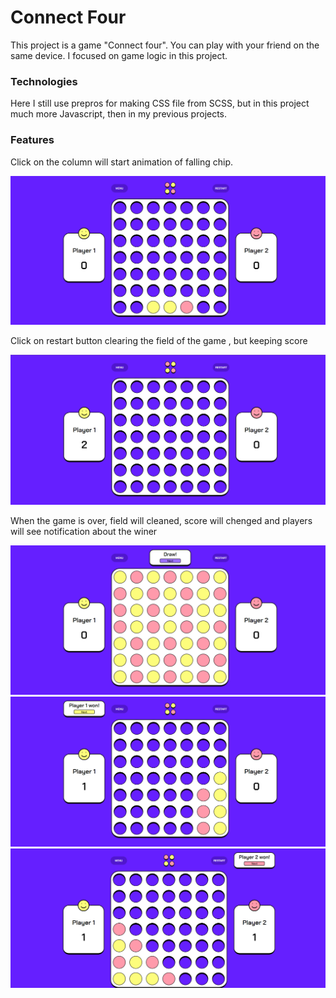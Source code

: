 # Connect Four

This project is a game "Connect four". You can play with your friend on the same device. I focused on game logic in this project.

### Technologies

Here I still use prepros for making CSS file from SCSS, but in this project much more Javascript, then in my previous projects. 

### Features

Click on the column will start animation of falling chip. 

![During game](https://github.com/Egor-Gaidiuchenko/connectFour/blob/main/forRadme/screenshotDuringGame.png)

Click on restart button clearing the field of the game , but keeping score 

![Restart](https://github.com/Egor-Gaidiuchenko/connectFour/blob/main/forRadme/screenshotRestart.png)

When the game is over, field will cleaned, score will chenged and players will see notification about the winer

![Draw](https://github.com/Egor-Gaidiuchenko/connectFour/blob/main/forRadme/screenshotDraw.png)
![Player 1 won](https://github.com/Egor-Gaidiuchenko/connectFour/blob/main/forRadme/screenshotWinning.png)
![Plaer 2 won](https://github.com/Egor-Gaidiuchenko/connectFour/blob/main/forRadme/screenshotWinning2.png)
